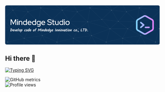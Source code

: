 ![Header](./../github-header-image.png)
## Hi there 👋
[![Typing SVG](https://readme-typing-svg.demolab.com?font=Press+Start+2P&size=14&pause=1000&color=FDB040&vCenter=true&width=495&height=54&lines=Welcome+to+Mindedge+Studio;Develop+code+of+Mindedge+Innovation)](https://git.io/typing-svg)

![GitHub metrics](https://metrics.lecoq.io/mindedgedevel)  
![Profile views](https://gpvc.arturio.dev/mindedgedevel)  
<!--

**Here are some ideas to get you started:**

🙋‍♀️ A short introduction - what is your organization all about?
🌈 Contribution guidelines - how can the community get involved?
👩‍💻 Useful resources - where can the community find your docs? Is there anything else the community should know?
🍿 Fun facts - what does your team eat for breakfast?
🧙 Remember, you can do mighty things with the power of [Markdown](https://docs.github.com/github/writing-on-github/getting-started-with-writing-and-formatting-on-github/basic-writing-and-formatting-syntax)
-->
